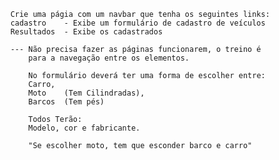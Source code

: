 
        Crie uma págia com um navbar que tenha os seguintes links:
        cadastro    - Exibe um formulário de cadastro de veículos
        Resultados  - Exibe os cadastrados
        
        --- Não precisa fazer as páginas funcionarem, o treino é 
            para a navegação entre os elementos.

            No formulário deverá ter uma forma de escolher entre:
            Carro,
            Moto    (Tem Cilindradas),
            Barcos  (Tem pés)

            Todos Terão: 
            Modelo, cor e fabricante.

            "Se escolher moto, tem que esconder barco e carro"
